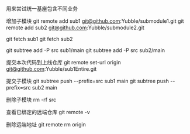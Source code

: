 <!--
 * @Name: 
 * @Description: 
 * @Author: 刘燕保
 * @Date: 2021-09-06 11:06:44
-->

用来尝试统一基座包含不同业务

增加子模块
git remote add sub1 git@github.com:Yubble/submodule1.git
git remote add sub2 git@github.com:Yubble/submodule2.git

git fetch sub1
git fetch sub2

git subtree add -P src sub1/main
git subtree add -P src sub2/main

提交本次代码到上线仓库
git remote set-url origin git@github.com:Yubble/sub1Entire.git

提交子模块
git subtree push --prefix=src sub1 main
git subtree push --prefix=src sub2 main

删除子模块
rm -rf src

查看已绑定的远端仓库
git remote -v

删除远端地址
git remote rm origin

